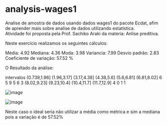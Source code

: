 # analysis-wages1
Analise de amostra de dados usando dados wages1 do pacote Ecdat, afim de aprender mais sobre analise de dados utilizando estatística.  
Atividade foi proposta pela  Prof. Sachiko Araki da materia: Anlise preditiva.

Neste exercício realizamos os seguintes cálculos:

Média: 4.92 
Mediana: 4.36 
Moda:  3.98
Variancia: 7.99
Desvio padrão: 2.83
Coeficiente de variação: 57.52 %

O Resultado da análise: 

intervalos
(0.739,1.96]  (1.96,3.17]  (3.17,4.38]   (4.38,5.6]   (5.6,6.81]  (6.81,8.02] 
           6            5            9            5            6            3 
 (8.02,9.23]  (9.23,10.4]  (10.4,11.7]  (11.7,12.9] 
           4            0            1            1 

![image](https://github.com/Diego-Oliveiras/analysis-wages1/assets/100659012/d4bb5e56-f2b3-4325-88b9-412bc66dcef2)

![image](https://github.com/Diego-Oliveiras/analysis-wages1/assets/100659012/03ec8fa2-9355-47f8-8628-08fa54834c45)


Neste caso o ideal seria não utilizar a média como métrica e sim a mediana pois a variação é de 57.52%
